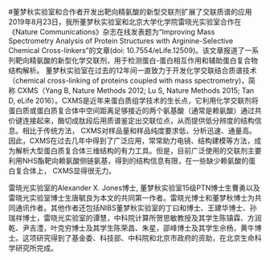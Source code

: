 #董梦秋实验室和合作者开发出靶向精氨酸的新型交联剂扩展了交联质谱的应用
2019年8月23日，我所董梦秋实验室和北京大学化学院雷晓光实验室合作在《Nature Communications》杂志在线发表题为“Improving Mass Spectrometry Analysis of Protein Structures with Arginine-Selective Chemical Cross-linkers”的文章(doi: 10.7554/eLife.12509)。该文章报道了一系列靶向精氨酸的新型化学交联剂，用于检测蛋白-蛋白相互作用和辅助蛋白复合物结构解析。
董梦秋实验室在过去的12年间一直致力于开发化学交联结合质谱技术（chemical cross-linking of proteins coupled with mass spectrometry)，简称 CXMS（Yang B, Nature Methods 2012; Lu S, Nature Methods 2015; Tan D, eLife 2016）。CXMS是近年来蛋白质组学技术的生长点，它利用化学交联剂将蛋白质或蛋白质复合体中空间距离足够接近的两个氨基酸（通常是赖氨酸）通过共价键连接起来，酶切成肽段后用质谱鉴定出交联位点，从而提供低分辨度的结构信息。相比于传统方法， CXMS对样品量和样品纯度要求低，分析迅速、通量高。因此，CXMS在过去几年中得到了广泛应用，常常助力电镜、结构建模等方法，成为解析大型蛋白质复合体三维结构的有力工具。但是，目前广泛使用的交联剂主要利用NHS酯靶向赖氨酸侧链氨基，得到的结构信息有限，在一些缺少赖氨酸的蛋白复合体上， CXMS显得很无力。

雷晓光实验室的Alexander X. Jones博士, 董梦秋实验室15级PTN博士生曹勇以及雷晓光实验室博士生唐毓良为本文的共同第一作者。雷晓光博士和董梦秋博士为共同通讯作者。其他作者还包括NIBS董梦秋实验室的丁曰和博士、王建华博士、孙瑞祥博士，雷晓光实验室的谭慧，中科院计算所贺思敏教授及其学生陈镇霖、方润乾、尹吉澧，叶克穷博士及其学生陈荣昌、朱星，邵峰博士及其学生佘杨，黄牛博士。这项研究得到了基金委、科技部、中科院和北京市政府的资助，在北京生命科学研究所完成。